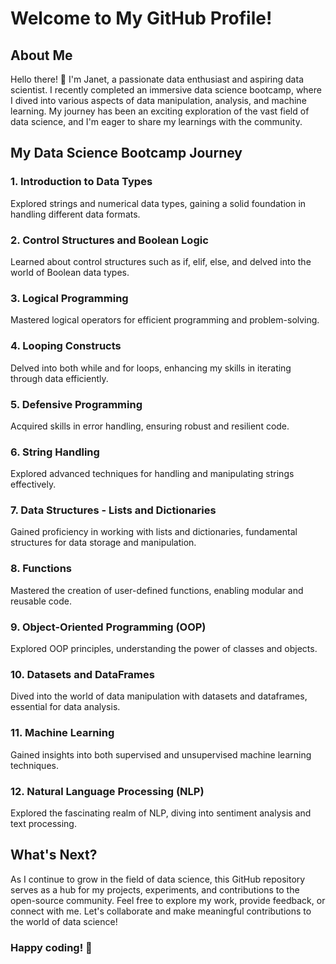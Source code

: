 # Welcome to My GitHub Profile!

## About Me
Hello there! 👋 I'm Janet, a passionate data enthusiast and aspiring data scientist. I recently completed an immersive data science bootcamp, where I dived into various aspects of data manipulation, analysis, and machine learning. My journey has been an exciting exploration of the vast field of data science, and I'm eager to share my learnings with the community.

## My Data Science Bootcamp Journey
### 1. Introduction to Data Types
Explored strings and numerical data types, gaining a solid foundation in handling different data formats.
### 2. Control Structures and Boolean Logic
Learned about control structures such as if, elif, else, and delved into the world of Boolean data types.
### 3. Logical Programming
Mastered logical operators for efficient programming and problem-solving.
### 4. Looping Constructs
Delved into both while and for loops, enhancing my skills in iterating through data efficiently.
### 5. Defensive Programming
Acquired skills in error handling, ensuring robust and resilient code.
### 6. String Handling
Explored advanced techniques for handling and manipulating strings effectively.
### 7. Data Structures - Lists and Dictionaries
Gained proficiency in working with lists and dictionaries, fundamental structures for data storage and manipulation.
### 8. Functions
Mastered the creation of user-defined functions, enabling modular and reusable code.
### 9. Object-Oriented Programming (OOP)
Explored OOP principles, understanding the power of classes and objects.
### 10. Datasets and DataFrames
Dived into the world of data manipulation with datasets and dataframes, essential for data analysis.
### 11. Machine Learning
Gained insights into both supervised and unsupervised machine learning techniques.
### 12. Natural Language Processing (NLP)
Explored the fascinating realm of NLP, diving into sentiment analysis and text processing.

## What's Next?
As I continue to grow in the field of data science, this GitHub repository serves as a hub for my projects, experiments, and contributions to the open-source community. Feel free to explore my work, provide feedback, or connect with me. Let's collaborate and make meaningful contributions to the world of data science!

### Happy coding! 🚀


